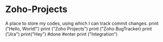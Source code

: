 # Zoho-Projects
A place to store my codes, using which I can track commit changes.
print ("Hello, World!")
print ("Zoho Projects")
print ("Zoho BugTracker)
print ("Jira")
print("Hey")
#done
#enter
print ("Integration")
